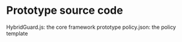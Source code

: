 # Prototype source code 

  HybridGuard.js: the core framework prototype
  policy.json: the policy template 
